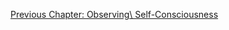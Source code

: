 <p id="nav"><a href="observing-self.html">Previous Chapter: Observing\ Self-Consciousness</a></p>

</section>

[^1]: Solomon, *In the Spirit of Hegel*, p. 218.
[^2]: Peter Kalkavage (*The Logic of Desire*, p. 486) suggests that the parallel
  between *Consciousness* and *Observing Reason* can be understood as follows:

    > Observing reason in its first phase resembles sense-certainty in its
    > attentiveness to the Thises of organic nature. In its second phase, it
    > posits the rational self as a Thing with many properties -- properties for
    > which reason finds laws. And in its third phase, it repeats the
    > understanding in positing a distinction between essence (invisible
    > selfhood) and appearance (outward signs).

    More concisely, Inwood ('Commentary', p. 429) puts forward this suggestion:

    > Observing reason corresponds to sensory certainty in description, to
    > perception in the classification of organisms, and to understanding in its
    > search for laws.
[^3]: §344.
[^4]: §177.
[^5]: See §174.
[^6]: §175.
[^7]: See §186-90.
[^8]: §194-5.
[^9]: See §197.
[^10]: See §202-4.
[^11]: §205.
[^12]: §212.
[^13]: §217.
[^14]: §228.
[^15]: §349.
[^16]: Ibid. Emphasis (in bold) added.
[^17]: Kalkavage, *The Logic of Desire*, p. 187.
[^18]: §350.
[^19]: Ibid.
[^20]: Inwood, 'Commentary' in *The Phenomenology of Spirit*, p. 429.
[^21]: §351.
[^22]: Aristotle, *Politics*, 1252a (*Basic Works* pp. 1127-8).
[^23]: Harris, *Hegel's Ladder*, II, p. 15.
[^24]: §352.
[^25]: §353.
[^26]: I take this 'Eden' metaphor from Kalkavage, *The Logic of Desire*, pp. 188-9.
[^26.1]: For a good elaboration on this aim, see Michael O. Hardimon, *Hegel's Social Philosophy: The Project of Reconciliation* (Cambridge: Cambridge University Press, 1994).
[^27]: Robert Brandom, *A Spirit of Trust* (Cambridge, MA: Harvard University Press, 2019), p. 472.
[^28]: §352.
[^29]: §354.
[^30]: §355.
[^31]: §80.
[^32]: §355.
[^33]: §356.
[^34]: §357.
[^35]: Harris, *Hegel's Ladder*, II, p. 20.
[^36]: §359.
[^37]: Ibid.
<!-- Pleasure -->
[^38]: J.G. von Goethe, *Faust*, translated by S. Atkins (Princeton, NJ: Princeton University Press, 2014), lines 385, 464-5.
[^39]: §360, translation altered.
[^40]: §362.
[^41]: Kalkavage, *The Logic of Desire*, p. 190.
[^42]: §360.
[^43]: §361.
[^44]: See Harris, *Hegel's Ladder*, II, p. 27.
[^45]: §363.
[^46]: Harris, *Hegel's Ladder*, II, p. 28.
[^47]: Robert Stern, *Guidebook to Hegel's Phenomenology of Spirit*, p. 138.
[^48]: §363.
[^49]: §364-5.
[^49.1]: Andrew Cutrofello, 'A history of Reason in the Age of Insanity: the Deconstruction of Foucault in Hegel's *Phenomenology*,' in *Owl of Minerva* (1993, Vol. 25, No. 1), p. 17.
[^49.2]: Ibid., p. 18.
[^50]: §365-6.
<!-- Law of the Heart -->
[^51]: Solomon, *In the Spirit of Hegel*, p. 507.
[^52]: §367.
[^53]: §369.
[^54]: Jean-Jacques Rousseau, *The Social Contract and the First and Second Discourses*, ed. Susan Dunn (New Haven: Yale University Press, 2002), p. 156.
[^55]: §370, translation altered.
[^56]: §372.
[^57]: Hyppolite, *Genesis and Structure*, p. 286.
[^58]: §372.
[^59]: §373.
[^60]: Harris, *Hegel's Ladder*, II, p. 40.
[^61]: Immanuel Kant, *Critique of Practical Reason*, trans. Mary Gregor (Cambridge: Cambridge University Press, 2015), 5:28.
[^62]: §374.
[^63]: Inwood, 'Commentary' in *The Phenomenology of Spirit*, p. 432.
[^64]: §377.
[^65]: Ibid.
[^66]: Hyppolite, *Genesis and Structure*, p. 288.
[^67]: §379.
[^68]: §380.
[^69]: Harris, *Hegel's ladder*, II. p. 46.
